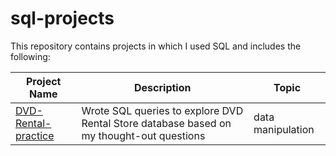 # sql-projects
This repository contains projects in which I used SQL and includes the following:

Project Name  | Description   |  Topic
------------- | ------------- | ------------------
[DVD-Rental-practice](https://github.com/p1olem/sql-projects/blob/main/dvd-rental-practice.sql)  | Wrote SQL queries to explore DVD Rental Store database based on my thought-out questions  | data manipulation
